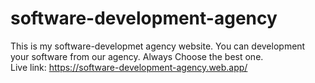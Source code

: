 # software-development-agency
This is my software-developmet agency website. You can development your software from our agency. Always Choose the best one. <br>
Live link: 
https://software-development-agency.web.app/

